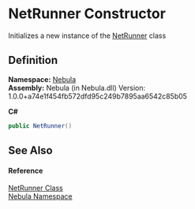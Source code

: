 # NetRunner Constructor


Initializes a new instance of the <a href="T_Nebula_NetRunner">NetRunner</a> class



## Definition
**Namespace:** <a href="N_Nebula">Nebula</a>  
**Assembly:** Nebula (in Nebula.dll) Version: 1.0.0+a74e1f454fb572dfd95c249b7895aa6542c85b05

**C#**
``` C#
public NetRunner()
```



## See Also


#### Reference
<a href="T_Nebula_NetRunner">NetRunner Class</a>  
<a href="N_Nebula">Nebula Namespace</a>  
